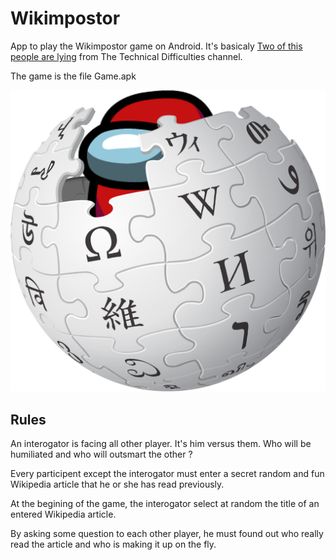 # Wikimpostor

App to play the Wikimpostor game on Android. It's basicaly [Two of this people are lying](https://www.youtube.com/playlist?list=PLfx61sxf1Yz2I-c7eMRk9wBUUDCJkU7H0)  from The Technical Difficulties channel.

The game is the file Game.apk

![Game Logo](logo.jpg?raw=true "Logo")

## Rules

An interogator is facing all other player. It's him versus them. Who will be humiliated and who will outsmart the other ?

Every participent except the interogator must enter a secret random and fun Wikipedia article that he or she has read previously.

At the begining of the game, the interogator select at random the title of an entered Wikipedia article.

By asking some question to each other player, he must found out who really read the article and who is making it up on the fly.
